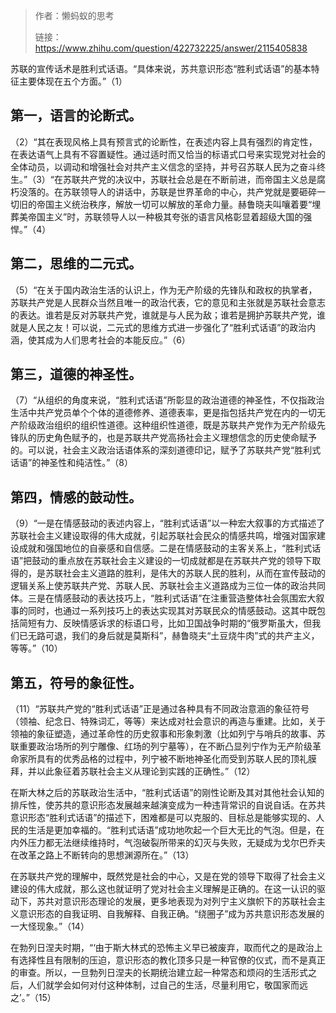 > 作者：懒蚂蚁的思考
> 
> 链接：https://www.zhihu.com/question/422732225/answer/2115405838


苏联的宣传话术是胜利式话语。“具体来说，苏共意识形态“胜利式话语”的基本特征主要体现在五个方面。”（1）

## 第一，语言的论断式。

（2）“其在表现风格上具有预言式的论断性，在表述内容上具有强烈的肯定性，在表达语气上具有不容置疑性。通过适时而又恰当的标语式口号来实现党对社会的全体动员，以调动和增强社会对共产主义信念的坚持，并号召苏联人民为之奋斗终生。”（3）“在苏联共产党的决议中，苏联社会总是在不断前进，而帝国主义总是腐朽没落的。在苏联领导人的讲话中，苏联是世界革命的中心，共产党就是要砸碎一切旧的帝国主义统治秩序，解放一切可以解放的革命力量。赫鲁晓夫叫嚷着要“埋葬美帝国主义”时，苏联领导人以一种极其夸张的语言风格彰显着超级大国的强悍。”（4）

## 第二，思维的二元式。

（5）“在关于国内政治生活的认识上，作为无产阶级的先锋队和政权的执掌者，苏联共产党是人民群众当然且唯一的政治代表，它的意见和主张就是苏联社会意志的表达。谁若是反对苏联共产党，谁就是与人民为敌；谁若是拥护苏联共产党，谁就是人民之友！可以说，二元式的思维方式进一步强化了“胜利式话语”的政治内涵，使其成为人们思考社会的本能反应。”（6）

## 第三，道德的神圣性。

（7）“从组织的角度来说，“胜利式话语”所彰显的政治道德的神圣性，不仅指政治生活中共产党员单个个体的道德修养、道德表率，更是指包括共产党在内的一切无产阶级政治组织的组织性道德。这种组织性道德，既是苏联共产党作为无产阶级先锋队的历史角色赋予的，也是苏联共产党高扬社会主义理想信念的历史使命赋予的。可以说，社会主义政治话语体系的深刻道德印记，赋予了苏联共产党“胜利式话语”的神圣性和纯洁性。”（8）

## 第四，情感的鼓动性。

（9）“一是在情感鼓动的表述内容上，“胜利式话语”以一种宏大叙事的方式描述了苏联社会主义建设取得的伟大成就，引起苏联社会民众的情感共鸣，增强对国家建设成就和强国地位的自豪感和自信感。二是在情感鼓动的主客关系上，“胜利式话语”把鼓动的重点放在苏联社会主义建设的一切成就都是在苏联共产党的领导下取得的，是苏联社会主义道路的胜利，是伟大的苏联人民的胜利，从而在宣传鼓动的逻辑关系上使苏联共产党、苏联人民、苏联社会主义道路成为三位一体的政治共同体。三是在情感鼓动的表达技巧上，“胜利式话语”在注重营造整体社会氛围宏大叙事的同时，也通过一系列技巧上的表达实现其对苏联民众的情感鼓动。这其中既包括简短有力、反映情感诉求的标语口号，比如卫国战争时期的“俄罗斯虽大，但我们已无路可退，我们的身后就是莫斯科”，赫鲁晓夫“土豆烧牛肉”式的共产主义，等等。”（10）

## 第五，符号的象征性。

（11）“苏联共产党的“胜利式话语”正是通过各种具有不同政治意涵的象征符号（领袖、纪念日、特殊词汇，等等）来达成对社会意识的再造与重建。比如，关于领袖的象征塑造，通过革命性的历史叙事和形象刺激（比如列宁与哨兵的故事、苏联重要政治场所的列宁雕像、红场的列宁墓等），在不断凸显列宁作为无产阶级革命家所具有的优秀品格的过程中，列宁被不断地神圣化而受到苏联人民的顶礼膜拜，并以此象征着苏联社会主义从理论到实践的正确性。”（12）

在斯大林之后的苏联政治生活中，“胜利式话语”的刚性论断及其对其他社会认知的排斥性，使苏共的意识形态发展越来越演变成为一种违背常识的自说自话。在苏共意识形态“胜利式话语”的描述下，困难都是可以克服的、目标总是能够实现的、人民的生活是更加幸福的。“胜利式话语”成功地吹起一个巨大无比的气泡。但是，在内外压力都无法继续维持时，气泡破裂所带来的幻灭与失败，无疑成为戈尔巴乔夫在改革之路上不断转向的思想渊源所在。”（13）

在苏联共产党的理解中，既然党是社会的中心，又是在党的领导下取得了社会主义建设的伟大成就，那么这也就证明了党对社会主义理解是正确的。在这一认识的驱动下，苏共对意识形态理论的发展，更多地表现为对列宁主义旗帜下的苏联社会主义意识形态的自我证明、自我解释、自我正确。“绕圈子”成为苏共意识形态发展的一大怪现象。”（14）

在勃列日涅夫时期，“‘由于斯大林式的恐怖主义早已被废弃，取而代之的是政治上有选择性且有限制的压迫，意识形态的教化顶多只是一种官僚的仪式，而不是真正的审查。所以，一旦勃列日涅夫的长期统治建立起一种常态和烦闷的生活形式之后，人们就学会如何对付这种体制，过自己的生活，尽量利用它，敬国家而远之’。”（15）
